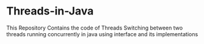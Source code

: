 # Threads-in-Java
This Repository Contains the code of Threads Switching between two threads running concurrently in java using interface and its implementations 
